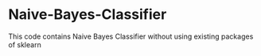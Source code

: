 # Naive-Bayes-Classifier
This code contains Naive Bayes Classifier without using existing packages of sklearn
